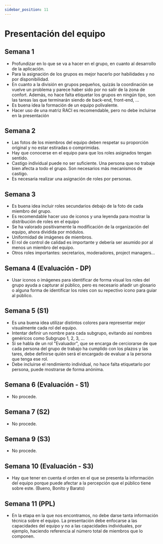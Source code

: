 ```yaml
---
sidebar_position: 11
---
```


# Presentación del equipo

## Semana 1

- Profundizar en lo que se va a hacer en el grupo, en cuanto al desarrollo de la aplicación. 
- Para la asignación de los grupos es mejor hacerlo por habilidades y no por disponibilidad.  
- En cuanto a la división en grupos pequeños, quizás la coordinación se vuelve un problema y parece haber sido por no salir de la zona de confort. Además, no hace falta etiquetar los grupos en ningún tipo, son las tareas las que terminarán siendo de back-end, front-end, ...  
- Es buena idea la formación de un equipo polivalente.
- Hacer uso de una matriz RACI es recomendable, pero no debe incluirse en la presentación

## Semana 2

- Las fotos de los miembros del equipo deben respetar su proporción original y no estar estiradas o comprimidas.
- Hay que conocerse en el equipo para que los roles asignados tengan sentido.
- Castigo individual puede no ser suficiente. Una persona que no trabaje bien afecta a todo el grupo. Son necesarios más mecanismos de castigo.
- Es necesaria realizar una asignación de roles por personas.

## Semana 3

- Es buena idea incluir roles secundarios debajo de la foto de cada miembro del grupo.
- Es recomendable hacer uso de iconos y una leyenda para mostrar la distribución de roles en el equipo
- Se ha valorado positivamente la modificación de la organización del equipo, ahora dividida por módulos.
- Uniformidad de imágenes de miembros.
- El rol de control de calidad es importante y debería ser asumido por al menos un miembro del equipo.
- Otros roles importantes: secretarios, moderadores, project managers...

## Semana 4 (Evaluación - DP)

- Usar iconos o imágenes para identificar de forma visual los roles del grupo ayuda a capturar al público, pero es necesario añadir un glosario o alguna forma de identificar los roles con su repectivo icono para guiar al público.

## Semana 5 (S1)

- Es una buena idea utilizar distintos colores para representar mejor visualmente cada rol del equipo.
- Intentar definir un nombre para cada subgrupo, evitando así nombres genéricos como Subgrupo 1, 2, 3, ...
- Si se habla de un rol "Evaluador", que se encarga de cerciorarse de que cada persona del grupo de trabajo ha cumplido con los plazos y las tares, debe definirse quién será el encargado de evaluar a la persona que tenga ese rol.
- Debe incluirse el rendimiento individual, no hace falta etiquetarlo por persona, puede mostrarse de forma anónima.

## Semana 6 (Evaluación - S1)

- No procede.

## Semana 7 (S2)

- No procede.

## Semana 9 (S3) 

- No procede.

## Semana 10 (Evaluación - S3)

- Hay que tener en cuenta el orden en el que se presenta la información del equipo porque puede afectar a la percepción que el público tiene sobre este. (Bueno, Bonito y Barato)

## Semana 11 (PPL)

- En la etapa en la que nos encontramos, no debe darse tanta información técnica sobre el equipo. La presentación debe enfocarse a las capacidades del equipo y no a las capacidades individuales, por ejemplo, haciendo referencia al número total de miembros que lo componen.
